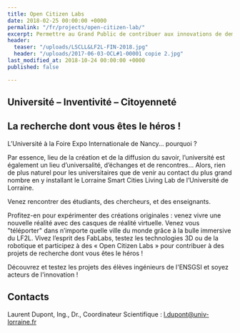 ```yaml
---
title: Open Citizen Labs
date: 2018-02-25 00:00:00 +0000
permalink: "/fr/projects/open-citizen-lab/"
excerpt: Permettre au Grand Public de contribuer aux innovations de demain
header:
  teaser: "/uploads/LSCLL&LF2L-FIN-2018.jpg"
  header: "/uploads/2017-06-03-OCL#1-00001 copie 2.jpg"
last_modified_at: 2018-10-24 00:00:00 +0000
published: false

---
```

## **Université – Inventivité – Citoyenneté**

## **La recherche dont vous êtes le héros !**

L’Université à la Foire Expo Internationale de Nancy… pourquoi ?

Par essence, lieu de la création et de la diffusion du savoir, l’université est également un lieu d’universalité, d’échanges et de rencontres… Alors, rien de plus naturel pour les universitaires que de venir au contact du plus grand nombre en y installant le Lorraine Smart Cities Living Lab de l’Université de Lorraine.

Venez rencontrer des étudiants, des chercheurs, et des enseignants.

Profitez-en pour expérimenter des créations originales : venez vivre une nouvelle réalité avec des casques de réalité virtuelle. Venez vous "téléporter" dans n’importe quelle ville du monde grâce à la bulle immersive du LF2L. Vivez l’esprit des FabLabs, testez les technologies 3D ou de la robotique et participez à des « Open Citizen Labs » pour contribuer à des projets de recherche dont vous êtes le héros !

Découvrez et testez les projets des élèves ingénieurs de l'ENSGSI et soyez acteurs de l'innovation !

## Contacts

Laurent Dupont, Ing., Dr., Coordinateur Scientifique : l.dupont@univ-lorraine.fr